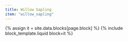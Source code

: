 ```yaml
---
title: Willow Sapling
item: "willow_sapling"
---
```


{% assign it = site.data.blocks[page.block] %}
{% include block_template.liquid block=it %}

